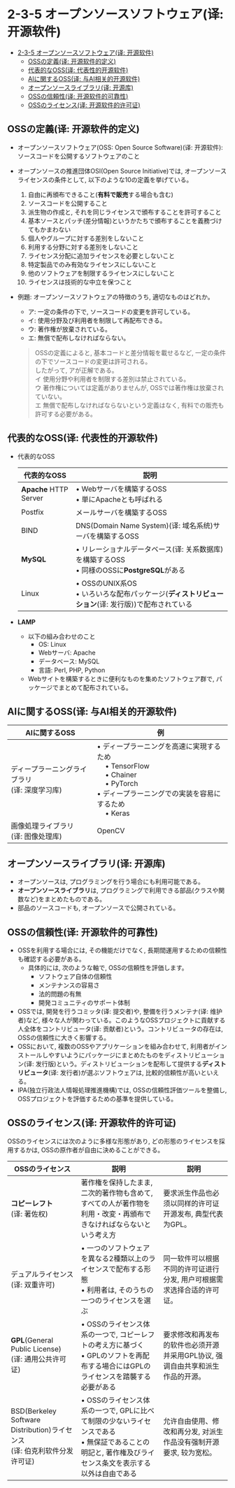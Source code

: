 # 2-3-5 オープンソースソフトウェア(译: 开源软件)

- [2-3-5 オープンソースソフトウェア(译: 开源软件)](#2-3-5-オープンソースソフトウェア译-开源软件)
  - [OSSの定義(译: 开源软件的定义)](#ossの定義译-开源软件的定义)
  - [代表的なOSS(译: 代表性的开源软件)](#代表的なoss译-代表性的开源软件)
  - [AIに関するOSS(译: 与AI相关的开源软件)](#aiに関するoss译-与ai相关的开源软件)
  - [オープンソースライブラリ(译: 开源库)](#オープンソースライブラリ译-开源库)
  - [OSSの信頼性(译: 开源软件的可靠性)](#ossの信頼性译-开源软件的可靠性)
  - [OSSのライセンス(译: 开源软件的许可证)](#ossのライセンス译-开源软件的许可证)

## OSSの定義(译: 开源软件的定义)

- オープンソースソフトウェア(OSS: Open Source Software)(译: 开源软件): ソースコードを公開するソフトウェアのこと
- オープンソースの推進団体OSI(Open Source Initiative)では, オープンソースライセンスの条件として, 以下のような10の定義を挙げている。
  1. 自由に再頒布できること(**有料で販売**する場合も含む)
  2. ソースコードを公開すること
  3. 派生物の作成と, それを同じライセンスで頒布することを許可すること
  4. 基本ソースとパッチ(差分情報)というかたちで頒布することを義務づけてもかまわない
  5. 個人やグループに対する差別をしないこと
  6. 利用する分野に対する差別をしないこと
  7. ライセンス分配に追加ライセンスを必要としないこと
  8. 特定製品でのみ有効なライセンスにしないこと
  9. 他のソフトウェアを制限するライセンスにしないこと
  10. ライセンスは技術的な中立を保つこと
- 例題: オープンソースソフトウェアの特徴のうち, 適切なものはどれか。
  - ア: 一定の条件の下で, ソースコードの変更を許可している。
  - イ: 使用分野及び利用者を制限して再配布できる。
  - ウ: 著作権が放棄されている。
  - エ: 無償で配布しなければならない。

  > OSSの定義によると, 基本コードと差分情報を載せるなど, 一定の条件の下でソースコードの変更は許可される。  
  > したがって, アが正解である。  
  > イ 使用分野や利用者を制限する差別は禁止されている。  
  > ウ 著作権については定義がありませんが, OSSでは著作権は放棄されていない。  
  > エ 無償で配布しなければならないという定義はなく, 有料での販売も許可する必要がある。

## 代表的なOSS(译: 代表性的开源软件)

- 代表的なOSS

  | 代表的なOSS | 説明 |
  | - | - |
  | **Apache** HTTP Server | $\bullet$ Webサーバを構築するOSS<br>$\bullet$ 単にApacheとも呼ばれる |
  | Postfix | メールサーバを構築するOSS |
  | BIND | DNS(Domain Name System)(译: 域名系统)サーバを構築するOSS |
  | **MySQL** | $\bullet$ リレーショナルデータベース(译: 关系数据库)を構築するOSS<br>$\bullet$ 同様のOSSに**PostgreSQL**がある |
  | Linux | $\bullet$ OSSのUNIX系OS<br>$\bullet$ いろいろな配布パッケージ(**ディストリビューション**(译: 发行版))で配布されている |

- **LAMP**
  - 以下の組み合わせのこと
    - OS: Linux
    - Webサーバ: Apache
    - データベース: MySQL
    - 言語: Perl, PHP, Python
  - Webサイトを構築するときに便利なものを集めたソフトウェア群で, パッケージでまとめて配布されている。

## AIに関するOSS(译: 与AI相关的开源软件)

| AIに関するOSS | 例 |
| - | - |
| ディープラーニングライブラリ<br>(译: 深度学习库) | $\bullet$ ディープラーニングを高速に実現するため<br>$\quad \bullet$ TensorFlow<br>$\quad \bullet$ Chainer<br>$\quad \bullet$ PyTorch<br>$\bullet$ ディープラーニングでの実装を容易にするため<br>$\quad \bullet$ Keras |
| 画像処理ライブラリ<br>(译: 图像处理库) | OpenCV |

## オープンソースライブラリ(译: 开源库)

- オープンソースは, プログラミングを行う場合にも利用可能である。
- **オープンソースライブラリ**は, プログラミングで利用できる部品(クラスや関数など)をまとめたものである。
- 部品のソースコードも, オープンソースで公開されている。

## OSSの信頼性(译: 开源软件的可靠性)

- OSSを利用する場合には, その機能だけでなく, 長期間運用するための信頼性も確認する必要がある。
  - 具体的には, 次のような軸で, OSSの信頼性を評価します。
    - ソフトウェア自体の信頼性
    - メンテナンスの容易さ
    - 法的問題の有無
    - 開発コミュニティのサポート体制
- OSSでは, 開発を行うコミッタ(译: 提交者)や, 整備を行うメンテナ(译: 维护者)など, 様々な人が関わっている。このようなOSSプロジェクトに貢献する人全体をコントリビュータ(译: 贡献者)という。コントリビュータの存在は, OSSの信頼性に大きく影響する。
- OSSにおいて, 複数のOSSやアプリケーションを組み合わせて, 利用者がインストールしやすいようにパッケージにまとめたものをディストリビューション(译: 发行版)という。ディストリビューションを配布して提供する**ディストリビュータ**(译: 发行者)が選ぶソフトウェアは, 比較的信頼性が高いといえる。
- IPA(独立行政法人情報処理推進機構)では, OSSの信頼性評価ツールを整備し, OSSプロジェクトを評価するための基準を提供している。

## OSSのライセンス(译: 开源软件的许可证)

OSSのライセンスには次のように多様な形態があり, どの形態のライセンスを採用するかは, OSSの原作者が自由に決めることができる。

| OSSのライセンス | 説明 | 説明 |
| - | - | - |
| **コピーレフト**<br>(译: 著佐权) | 著作権を保持したまま, 二次的著作物も含めて, すべての人が著作物を利用・改変・再頒布できなければならないという考え方 | 要求派生作品也必须以同样的许可证开源发布, 典型代表为GPL。 |
| デュアルライセンス<br>(译: 双重许可) | $\bullet$ 一つのソフトウェアを異なる2種類以上のライセンスで配布する形態<br>$\bullet$ 利用者は, そのうちの一つのライセンスを選ぶ | 同一软件可以根据不同的许可证进行分发, 用户可根据需求选择合适的许可证。 |
| **GPL**(General Public License)<br>(译: 通用公共许可证) | $\bullet$ OSSのライセンス体系の一つで, コピーレフトの考え方に基づく<br>$\bullet$ GPLのソフトを再配布する場合にはGPLのライセンスを踏襲する必要がある | 要求修改和再发布的软件也必须开源并采用GPL协议, 强调自由共享和派生作品的开源。 |
| BSD(Berkeley Software Distribution)ライセンス<br>(译: 伯克利软件分发许可证) | $\bullet$ OSSのライセンス体系の一つで, GPLに比べて制限の少ないライセンスである<br>$\bullet$ 無保証であることの明記と, 著作権及びライセンス条文を表示する以外は自由である | 允许自由使用、修改和再分发, 对派生作品没有强制开源要求, 较为宽松。 |
